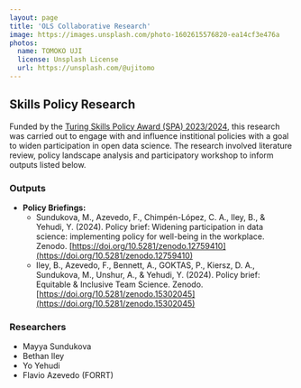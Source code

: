 ```yaml
---
layout: page
title: 'OLS Collaborative Research'
image: https://images.unsplash.com/photo-1602615576820-ea14cf3e476a
photos:
  name: TOMOKO UJI
  license: Unsplash License
  url: https://unsplash.com/@ujitomo
---
```


## Skills Policy Research

Funded by the [Turing Skills Policy Award (SPA) 2023/2024](https://www.turing.ac.uk/skills-policy-awards-20232024), this research was carried out to engage with and influence institional policies with a goal to widen participation in open data science. The research involved literature review, policy landscape analysis and participatory workshop to inform outputs listed below.

### Outputs

- **Policy Briefings:**
  - Sundukova, M., Azevedo, F., Chimpén-López, C. A., Iley, B., & Yehudi, Y. (2024). Policy brief: Widening participation in data science: implementing policy for well-being in the workplace. Zenodo. [https://doi.org/10.5281/zenodo.12759410](https://doi.org/10.5281/zenodo.12759410)
  - Iley, B., Azevedo, F., Bennett, A., GOKTAS, P., Kiersz, D. A., Sundukova, M., Unshur, A., & Yehudi, Y. (2024). Policy brief: Equitable & Inclusive Team Science. Zenodo. [https://doi.org/10.5281/zenodo.15302045](https://doi.org/10.5281/zenodo.15302045)

### Researchers

* Mayya Sundukova
* Bethan Iley
* Yo Yehudi
* Flavio Azevedo (FORRT)

